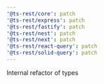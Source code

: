 ```yaml
---
'@ts-rest/core': patch
'@ts-rest/express': patch
'@ts-rest/fastify': patch
'@ts-rest/nest': patch
'@ts-rest/next': patch
'@ts-rest/react-query': patch
'@ts-rest/solid-query': patch
---
```


Internal refactor of types
